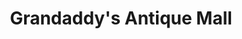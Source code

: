 ---
title: "Grandaddy's Antique Mall"
url: /burlington/grandaddys-antique-mall/
shop: Antiquitäten
---